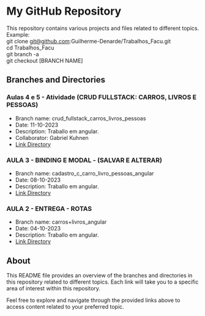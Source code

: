 # My GitHub Repository

This repository contains various projects and files related to different topics.\
Example:\
git clone git@github.com:Guilherme-Denarde/Trabalhos_Facu.git \
cd Trabalhos_Facu\
git branch -a\
git checkout [BRANCH NAME]

## Branches and Directories

### Aulas 4 e 5 - Atividade (CRUD FULLSTACK: CARROS, LIVROS E PESSOAS)  
- Branch name: crud_fullstack_carros_livros_pessoas 
- Date: 11-10-2023
- Description: Traballo em angular.
- Collaborator: Gabriel Kuhnen
- [Link Directory](https://github.com/Guilherme-Denarde/Trabalhos_Facu/tree/crud_fullstack_carros_livros_pessoas)

### AULA 3 - BINDING E MODAL - (SALVAR E ALTERAR) 
- Branch name: cadastro_c_carro_livro_pessoas_angular
- Date: 08-10-2023
- Description: Traballo em angular.
- [Link Directory](https://github.com/Guilherme-Denarde/Trabalhos_Facu/tree/cadastro_c_carro_livro_pessoas_angular)

### AULA 2 - ENTREGA - ROTAS  
- Branch name: carros+livros_angular
- Date: 04-10-2023
- Description: Traballo em angular.
- [Link Directory](https://github.com/Guilherme-Denarde/Trabalhos_Facu/tree/carros+livros_angular)
  
## About

This README file provides an overview of the branches and directories in this repository related to different topics. Each link will take you to a specific area of interest within this repository.

Feel free to explore and navigate through the provided links above to access content related to your preferred topic.
